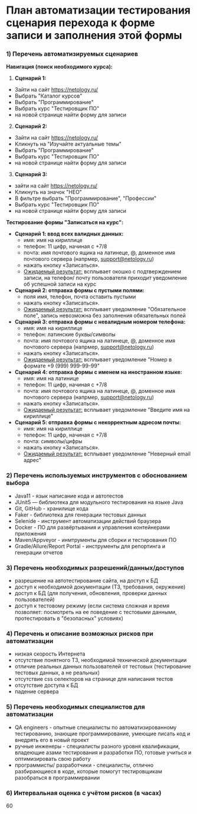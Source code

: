 # План автоматизации тестирования сценария перехода к форме записи и заполнения этой формы
### 1) Перечень автоматизируемых сценариев
**Навигация (поиск необходимого курса):**
1) **Сценарий 1:**
  * Зайти на сайт https://netology.ru/ 
  * Выбрать "Каталог курсов"
  * Выбрать "Программирование"
  * Выбрать курс "Тестировщик ПО"
  * на новой странице найти форму для записи
2) **Сценарий 2:**
  * Зайти на сайт https://netology.ru/ 
  * Кликнуть на "Изучайте актуальные темы" 
  * Выбрать "Программирование"
  * Выбрать курс "Тестировщик ПО"
  * на новой странице найти форму для записи 
3) **Сценарий 3:**
  * зайти на сайт https://netology.ru/ 
  * Кликнуть на значок "НЕО"
  * В фильтре выбрать "Программирование", "Профессии" 
  * Выбрать курс "Тестировщик ПО"
  * на новой странице найти форму для записи  

  **Тестирование формы "Записаться на курс":**  
  * **Сценарий 1: ввод всех валидных данных:**
    * имя: имя на кириллице
    * телефон: 11 цифр, начиная с +7/8
    * почта: имя почтового ящика на латинеце, @, доменное имя почтового сервера (напрмер, support@netology.ru)
    * нажать кнопку «Записаться».
    * <ins> Ожидаемый результат:</ins> всплывает окошко с подтверждением записи, на телефон/ почту пользователя приходит уведомление об успешной записи на курс
  * **Сценарий 2: отправка формы с пустыми полями:**
    * поля имя, телефон, почта оставить пустыми
    * нажать кнопку «Записаться».
    * <ins> Ожидаемый результат:</ins> всплывает уведомление "Обязательное поле", запись невозможна без заполнения обязательных полей
  * **Сценарий 3: отправка формы с невалидным номером телефона:**
    * имя: имя на кириллице
    * телефон: латинские буквы/символы
    * почта: имя почтового ящика на латинеце, @, доменное имя почтового сервера (напрмер, support@netology.ru)
    * нажать кнопку «Записаться».
    * <ins> Ожидаемый результат:</ins> всплывает уведомление "Номер в формате +9 (999) 999-99-99"
  * **Сценарий 4: отправка формы с именем на иностранном языке:**
    * имя: имя на латинице
    * телефон: 11 цифр, начиная с +7/8
    * почта: имя почтового ящика на латинеце, @, доменное имя почтового сервера (напрмер, support@netology.ru)
    * нажать кнопку «Записаться».
    * <ins> Ожидаемый результат:</ins> всплывает уведомление "Введите имя на кириллице"
  * **Сценарий 5: отправка формы с некорректным адресом почты:**
    * имя: имя на кириллице
    * телефон: 11 цифр, начиная с +7/8
    * почта: символы/цифры
    * нажать кнопку «Записаться».
    * <ins> Ожидаемый результат:</ins> всплывает уведомление "Неверный email адрес"
### 2) Перечень используемых инструментов с обоснованием выбора
  * Java11 - язык написание кода и автотестов
  * JUnit5 — библиотека для модульного тестирования на языке Java
  * Git, GitHub - хранилище кода
  * Faker - библиотека для генерации тестовых данных
  * Selenide - инструмент автоматизации действий браузера
  * Docker - ПО для развёртывания и управления контейнерами приложения
  * Maven/Appveyor - инмтрументы для сборки и тестирования ПО
  * Gradle/Allure/Report Portal - инструменты для репортинга и генерации отчетов

### 3) Перечень необходимых разрешений/данных/доступов
* разрешение на автотестирование сайта, на доступ к БД
* доступ к необходимой документации (ТЗ, требования, окружение)
* доступ к БД (для получения, обновления, проверки данных пользователей)
* доступ к тестовому режиму (если система сложная и время позволяет: посмотреть на ее поведение с тестовыми данными, протестировать в "безопасных" условиях)

### 4) Перечень и описание возможных рисков при автоматизации

  * низкая скорость Интернета
  * отсутствие понятного ТЗ, необходимой технической документации
  * отличие реальных данных пользователей от тестовых (тестирование тестовых данных, а не реальных)
  * отсутствие css селекторов на странице для написания тестов
  * отсутствие доступа к БД
  * падение сервера

### 5) Перечень необходимых специалистов для автоматизации
* QA engineers - опытные специалисты по автоматизированному тестированию, знающие программирование, умеющие писать код и внедрять его в новый проект
* ручные инженеры - специалисты разного уровня квалификации, владеющие азами тестирования и разработки ПО, готовые учиться и оптимизировать свою работу 
* программисты/ разработчики - специалисты, отлично разбирающиеся в коде, которые помогут тестировщикам разобраться в программирвании

### 6) Интервальная оценка с учётом рисков (в часах)
60

